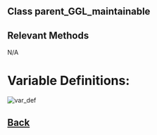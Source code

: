 ## Class parent_GGL_maintainable

## Relevant Methods

N/A

# Variable Definitions:

![var_def](https://github.com/Ced30/GML-GUI-Library-GGL-Documentation/blob/main/Images/API/GGL_instance/parent_GGL_maintainable.png)

## [Back](https://github.com/Ced30/GML-GUI-Library-GGL-Documentation/blob/main/API/Instance%20Classes.md)
